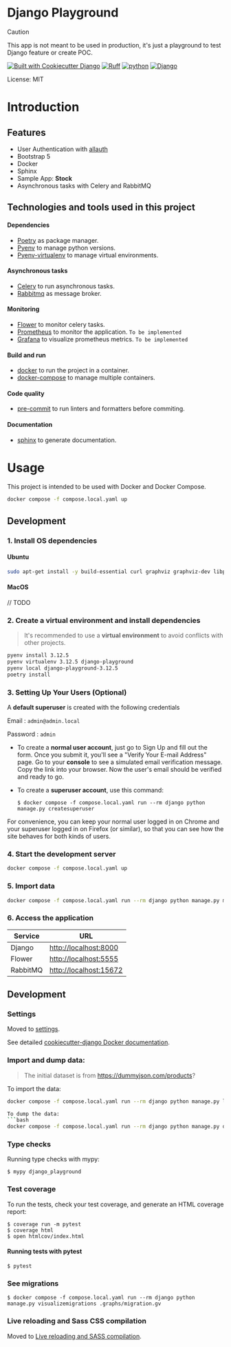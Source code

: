 # Django Playground

> [!CAUTION]
> This app is not meant to be used in production, it's just a playground to test Django feature or create POC.


[![Built with Cookiecutter Django](https://img.shields.io/badge/built%20with-Cookiecutter%20Django-ff69b4.svg?logo=cookiecutter)](https://github.com/cookiecutter/cookiecutter-django/)
[![Ruff](https://img.shields.io/endpoint?url=https://raw.githubusercontent.com/astral-sh/ruff/main/assets/badge/v2.json)](https://github.com/astral-sh/ruff)
[![python](https://img.shields.io/badge/Python-3.12.5-3776AB.svg?style=flat&logo=python&logoColor=white)](https://www.python.org)
[![Django](https://img.shields.io/badge/5.0.9-green?logo=django&label=Django&labelColor=grey&color=%23092E20)](https://www.python.org)


License: MIT

# Introduction

## Features

* User Authentication with [allauth](https://github.com/pennersr/django-allauth)
* Bootstrap 5
* Docker
* Sphinx
* Sample App:  **Stock**
* Asynchronous tasks with Celery and RabbitMQ

## Technologies and tools used in this project

#### Dependencies
* [Poetry](https://python-poetry.org/) as package manager.
* [Pyenv](https://github.com/pyenv/pyenv) to manage python versions.
* [Pyenv-virtualenv](https://github.com/pyenv/pyenv-virtualenv) to manage virtual environments.

#### Asynchronous tasks
* [Celery](https://docs.celeryproject.org/en/stable/) to run asynchronous tasks.
* [Rabbitmq](https://www.rabbitmq.com/) as message broker.

#### Monitoring
* [Flower](https://flower.readthedocs.io/en/latest/) to monitor celery tasks.
* [Prometheus](https://prometheus.io/) to monitor the application. `To be implemented`
* [Grafana](https://grafana.com/) to visualize prometheus metrics. `To be implemented`

#### Build and run
* [docker](https://www.docker.com/) to run the project in a container.
* [docker-compose](https://docs.docker.com/compose/) to manage multiple containers.

#### Code quality
* [pre-commit](https://pre-commit.com/) to run linters and formatters before commiting.

#### Documentation
* [sphinx](https://www.sphinx-doc.org/en/master/) to generate documentation.

# Usage

This project is intended to be used with Docker and Docker Compose.

```bash
docker compose -f compose.local.yaml up
```

## Development

### 1. Install OS dependencies


#### Ubuntu
```bash
sudo apt-get install -y build-essential curl graphviz graphviz-dev libpq-dev
```

#### MacOS

// TODO

### 2. Create a virtual environment and install dependencies

> It's recommended to use a **virtual environment** to avoid conflicts with other projects.

```bash
pyenv install 3.12.5
pyenv virtualenv 3.12.5 django-playground
pyenv local django-playground-3.12.5
poetry install
```

### 3. Setting Up Your Users (Optional)

A **default superuser** is created with the following credentials

Email : `admin@admin.local`

Password : `admin`

- To create a **normal user account**, just go to Sign Up and fill out the form. Once you submit it, you'll see a "Verify Your E-mail Address" page. Go to your **console** to see a simulated email verification message. Copy the link into your browser. Now the user's email should be verified and ready to go.

- To create a **superuser account**, use this command:

      $ docker compose -f compose.local.yaml run --rm django python manage.py createsuperuser

For convenience, you can keep your normal user logged in on Chrome and your superuser logged in on Firefox (or similar), so that you can see how the site behaves for both kinds of users.


### 4. Start the development server

```bash
docker compose -f compose.local.yaml up
```

### 5. Import data

```bash
docker compose -f compose.local.yaml run --rm django python manage.py manage.py loaddata --app=stocks products
```

### 6. Access the application

| Service  | URL                                              |
|----------|--------------------------------------------------|
| Django   | [http://localhost:8000](http://localhost:8000)   |
| Flower   | [http://localhost:5555](http://localhost:5555)   |
| RabbitMQ | [http://localhost:15672](http://localhost:15672) |

## Development

### Settings

Moved to [settings](http://cookiecutter-django.readthedocs.io/en/latest/settings.html).

See detailed [cookiecutter-django Docker documentation](http://cookiecutter-django.readthedocs.io/en/latest/deployment-with-docker.html).


### Import and dump data:

> The initial dataset is from https://dummyjson.com/products?

To import the data:
```bash
docker compose -f compose.local.yaml run --rm django python manage.py loaddata --app=stocks products```

To dump the data:
```bash
docker compose -f compose.local.yaml run --rm django python manage.py dumpdata stocks.Product -o "django_playground/stocks/fixtures/products.json" --indent 4
```


### Type checks

Running type checks with mypy:

    $ mypy django_playground

### Test coverage

To run the tests, check your test coverage, and generate an HTML coverage report:

    $ coverage run -m pytest
    $ coverage html
    $ open htmlcov/index.html

#### Running tests with pytest

    $ pytest

### See migrations

    $ docker compose -f compose.local.yaml run --rm django python manage.py visualizemigrations .graphs/migration.gv

### Live reloading and Sass CSS compilation

Moved to [Live reloading and SASS compilation](https://cookiecutter-django.readthedocs.io/en/latest/developing-locally.html#sass-compilation-live-reloading).

